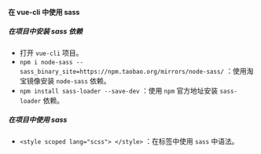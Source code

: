 #### 在 vue-cli 中使用 sass

##### 在项目中安装 sass 依赖

- 打开 `vue-cli` 项目。
- `npm i node-sass --sass_binary_site=https://npm.taobao.org/mirrors/node-sass/` ：使用淘宝镜像安装 `node-sass` 依赖。
- `npm install sass-loader --save-dev` ：使用 `npm` 官方地址安装 `sass-loader` 依赖。

##### 在项目中使用 sass

- `<style scoped lang="scss"> </style>` ：在标签中使用 `sass` 中语法。